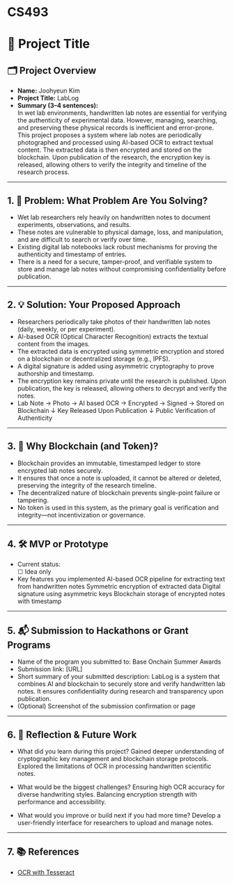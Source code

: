 # CS493
# 🚀 Project Title

## 🗂️ Project Overview
- **Name:** Joohyeun Kim
- **Project Title:** LabLog
- **Summary (3–4 sentences):**  
  In wet lab environments, handwritten lab notes are essential for verifying the authenticity of experimental data. However, managing, searching, and preserving these physical records is inefficient and error-prone. This project proposes a system where lab notes are periodically photographed and processed using AI-based OCR to extract textual content. The extracted data is then encrypted and stored on the blockchain. Upon publication of the research, the encryption key is released, allowing others to verify the integrity and timeline of the research process.

---

## 1. 🧩 Problem: What Problem Are You Solving?
- Wet lab researchers rely heavily on handwritten notes to document experiments, observations, and results.
- These notes are vulnerable to physical damage, loss, and manipulation, and are difficult to search or verify over time.
- Existing digital lab notebooks lack robust mechanisms for proving the authenticity and timestamp of entries.
- There is a need for a secure, tamper-proof, and verifiable system to store and manage lab notes without compromising confidentiality before publication.

---

## 2. 💡 Solution: Your Proposed Approach
- Researchers periodically take photos of their handwritten lab notes (daily, weekly, or per experiment).
- AI-based OCR (Optical Character Recognition) extracts the textual content from the images.
- The extracted data is encrypted using symmetric encryption and stored on a blockchain or decentralized storage (e.g., IPFS).
- A digital signature is added using asymmetric cryptography to prove authorship and timestamp.
- The encryption key remains private until the research is published. Upon publication, the key is released, allowing others to decrypt and verify the notes.
- Lab Note → Photo → AI based OCR → Encrypted → Signed → Stored on Blockchain
                                                   ↓
                                      Key Released Upon Publication
                                                   ↓
                                      Public Verification of Authenticity


---

## 3. 🔗 Why Blockchain (and Token)?
- Blockchain provides an immutable, timestamped ledger to store encrypted lab notes securely.
- It ensures that once a note is uploaded, it cannot be altered or deleted, preserving the integrity of the research timeline.
- The decentralized nature of blockchain prevents single-point failure or tampering.
- No token is used in this system, as the primary goal is verification and integrity—not incentivization or governance.

---

## 4. 🛠️ MVP or Prototype
- Current status:  
  ☐ Idea only 
- Key features you implemented 
  AI-based OCR pipeline for extracting text from handwritten notes
  Symmetric encryption of extracted data
  Digital signature using asymmetric keys
  Blockchain storage of encrypted notes with timestamp

---

## 5. 📬 Submission to Hackathons or Grant Programs
- Name of the program you submitted to:  Base Onchain Summer Awards
- Submission link: [URL]  
- Short summary of your submitted description: LabLog is a system that combines AI and blockchain to securely store and verify handwritten lab notes. It ensures confidentiality during research and transparency upon publication. 
- (Optional) Screenshot of the submission confirmation or page

---

## 6. 🤔 Reflection & Future Work
- What did you learn during this project?
  Gained deeper understanding of cryptographic key management and blockchain storage protocols.
  Explored the limitations of OCR in processing handwritten scientific notes.

- What would be the biggest challenges?
  Ensuring high OCR accuracy for diverse handwriting styles.
  Balancing encryption strength with performance and accessibility.

- What would you improve or build next if you had more time?
  Develop a user-friendly interface for researchers to upload and manage notes.

---

## 7. 📚 References
- [OCR with Tesseract](https://github.com/tesseract-ocr/tesseract?form=MG0AV3)
